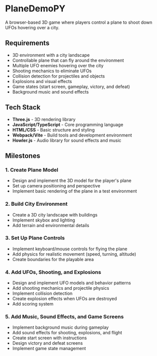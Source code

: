 # PlaneDemoPY

A browser-based 3D game where players control a plane to shoot down UFOs hovering over a city.

## Requirements

- 3D environment with a city landscape
- Controllable plane that can fly around the environment
- Multiple UFO enemies hovering over the city
- Shooting mechanics to eliminate UFOs
- Collision detection for projectiles and objects
- Explosions and visual effects
- Game states (start screen, gameplay, victory, and defeat)
- Background music and sound effects

## Tech Stack

- **Three.js** - 3D rendering library
- **JavaScript/TypeScript** - Core programming language
- **HTML/CSS** - Basic structure and styling
- **Webpack/Vite** - Build tools and development environment
- **Howler.js** - Audio library for sound effects and music

## Milestones

### 1. Create Plane Model
- Design and implement the 3D model for the player's plane
- Set up camera positioning and perspective
- Implement basic rendering of the plane in a test environment

### 2. Build City Environment
- Create a 3D city landscape with buildings
- Implement skybox and lighting
- Add terrain and environmental details

### 3. Set Up Plane Controls
- Implement keyboard/mouse controls for flying the plane
- Add physics for realistic movement (speed, turning, altitude)
- Create boundaries for the playable area

### 4. Add UFOs, Shooting, and Explosions
- Design and implement UFO models and behavior patterns
- Add shooting mechanics and projectile physics
- Implement collision detection
- Create explosion effects when UFOs are destroyed
- Add scoring system

### 5. Add Music, Sound Effects, and Game Screens
- Implement background music during gameplay
- Add sound effects for shooting, explosions, and flight
- Create start screen with instructions
- Design victory and defeat screens
- Implement game state management
